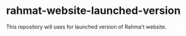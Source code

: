 # rahmat-website-launched-version
This repository will uses for launched version of Rahma't website.  
